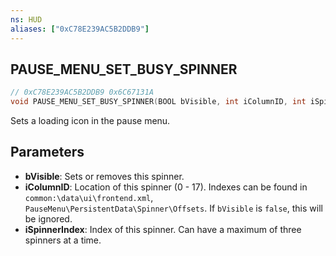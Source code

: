 ```yaml
---
ns: HUD
aliases: ["0xC78E239AC5B2DDB9"]
---
```

## PAUSE_MENU_SET_BUSY_SPINNER

```c
// 0xC78E239AC5B2DDB9 0x6C67131A
void PAUSE_MENU_SET_BUSY_SPINNER(BOOL bVisible, int iColumnID, int iSpinnerIndex);
```

Sets a loading icon in the pause menu.

## Parameters
* **bVisible**: Sets or removes this spinner.
* **iColumnID**: Location of this spinner (0 - 17). Indexes can be found in `common:\data\ui\frontend.xml`, `PauseMenu\PersistentData\Spinner\Offsets`. If `bVisible` is `false`, this will be ignored.
* **iSpinnerIndex**: Index of this spinner. Can have a maximum of three spinners at a time.

